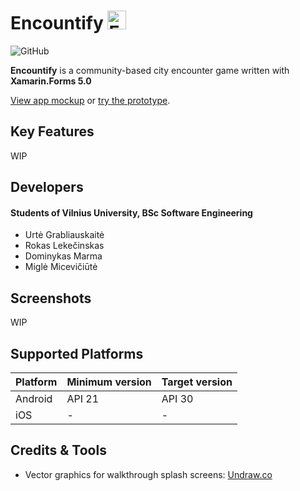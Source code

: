 # Encountify <img src="https://imgur.com/793bo2D.png" alt="Encountify Logo" width="30"/>

![GitHub](https://img.shields.io/github/license/Mdominykas/Encountify) 

**Encountify** is a community-based city encounter game written with **Xamarin.Forms 5.0**

[View app mockup](https://www.figma.com/file/pB1qSpWIsvEqnoaA2hukpM/Encountify?node-id=0%3A1) or [try the prototype](https://www.figma.com/proto/pB1qSpWIsvEqnoaA2hukpM/Encountify?page-id=0%3A1&node-id=3%3A115&viewport=241%2C48%2C0.25&scaling=scale-down&starting-point-node-id=3%3A115).


## Key Features

WIP

## Developers
#### Students of Vilnius University, BSc Software Engineering
- Urtė Grabliauskaitė
- Rokas Lekečinskas 
- Dominykas Marma
- Miglė Micevičiūtė

## Screenshots

WIP

## Supported Platforms

| Platform | Minimum version | Target version |
| - | - | - |
| Android   | API 21 | API 30 |
| iOS | - | - |

## Credits & Tools

- Vector graphics for walkthrough splash screens: [Undraw.co](https://undraw.co/)

